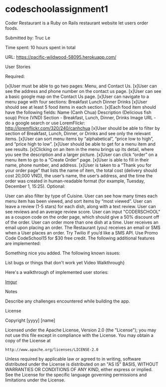 # codeschoolassignment1
Coder Restaurant is a Ruby on Rails restaurant website let users order foods.

Submitted by: Truc Le

Time spent: 10 hours spent in total

URL: https://pacific-wildwood-58095.herokuapp.com/

User Stories

Required:

 [x]User must be able to go two pages: Menu, and Contact Us.
 [x]User can see the address and phone number on the contact us page.
 [x]User can see a basic google map on the Contact Us page.
 [x]User can navigate to a menu page with four sections:
     Breakfast
     Lunch
     Dinner
     Drinks
 [x]User should see at least 5 food items in each section.
 [x]Each food item should have the following fields:
      Name (Canh Chua)
      Description (Delicious fish soup)
      Price (VND)
      Section - Breakfast, Lunch, Dinner, Drinks
      Image URL - do a google search or use LoremFlickr: http://loremflickr.com/320/240/canhchua
 [x]User should be able to filter by section of Breakfast, Lunch, Dinner, or Drinks and see only the relevant items.
 [x]User can sort menu items by “alphabetical”, “price low to high”, and “price high to low”.
 [x]User should be able to get for a menu item and see results.
 [x]Clicking on an item in the menu brings up its detail, where you see the description and a larger picture.
 [x]User can click “order” on a menu item to go to a “Create Order” page.
 [x]User is able to fill in their name, phone number, and address.
 [x]User is taken to a “Thank you for your order page” that lists the name of item, the total cost (delivery should cost 20,000 VND), the user’s name, the user’s address, and the time the order was created in human-readable format (for example, Tuesday, December 1, 15:25).
Optional:

 User can also filter by type of Cuisine.
 User can see how many times each menu item has been viewed, and sort items by “most viewed”.
 User can leave a review (1-5 stars) for each dish, along with a text review.
 User can see reviews and an average review score.
 User can input "CODERSCHOOL" as a coupon code on the order page, which should give a 50% discount off of the order.
 User can order more than one dish at a time.
 User receives an email upon placing an order.
 The Restaurant (you) receives an email or SMS when a User places an order. Try Twilio if you’d like a SMS API. Use Promo Code CodeSchool15 for $30 free credit.
The following additional features are implemented:

 Something nice you added.
The following known issues:

List bugs or things that don't work yet
Video Walkthrough}

Here's a walkthrough of implemented user stories:

[Imgur](http://i.imgur.com/fufXRxR.gifv)

Notes

Describe any challenges encountered while building the app.

License

Copyright [yyyy] [name]

Licensed under the Apache License, Version 2.0 (the "License");
you may not use this file except in compliance with the License.
You may obtain a copy of the License at

    http://www.apache.org/licenses/LICENSE-2.0

Unless required by applicable law or agreed to in writing, software
distributed under the License is distributed on an "AS IS" BASIS,
WITHOUT WARRANTIES OR CONDITIONS OF ANY KIND, either express or implied.
See the License for the specific language governing permissions and
limitations under the License.
